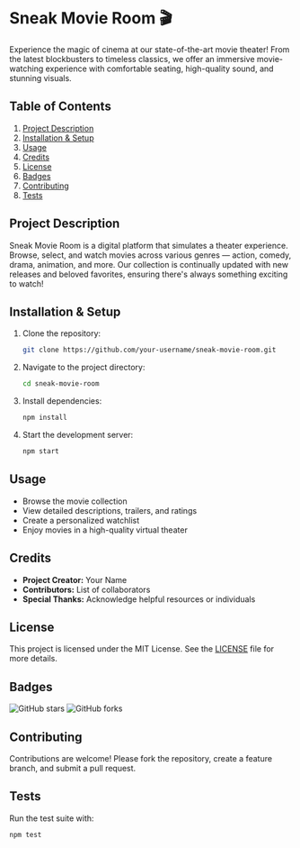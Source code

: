 # Sneak Movie Room 🎬

Experience the magic of cinema at our state-of-the-art movie theater! From the latest blockbusters to timeless classics, we offer an immersive movie-watching experience with comfortable seating, high-quality sound, and stunning visuals.

## Table of Contents
1. [Project Description](#project-description)
2. [Installation & Setup](#installation--setup)
3. [Usage](#usage)
4. [Credits](#credits)
5. [License](#license)
6. [Badges](#badges)
7. [Contributing](#contributing)
8. [Tests](#tests)

## Project Description
Sneak Movie Room is a digital platform that simulates a theater experience. Browse, select, and watch movies across various genres — action, comedy, drama, animation, and more. Our collection is continually updated with new releases and beloved favorites, ensuring there's always something exciting to watch!

## Installation & Setup
1. Clone the repository:
   ```bash
   git clone https://github.com/your-username/sneak-movie-room.git
   ```
2. Navigate to the project directory:
   ```bash
   cd sneak-movie-room
   ```
3. Install dependencies:
   ```bash
   npm install
   ```
4. Start the development server:
   ```bash
   npm start
   ```

## Usage
- Browse the movie collection
- View detailed descriptions, trailers, and ratings
- Create a personalized watchlist
- Enjoy movies in a high-quality virtual theater

## Credits
- **Project Creator:** Your Name
- **Contributors:** List of collaborators
- **Special Thanks:** Acknowledge helpful resources or individuals

## License
This project is licensed under the MIT License. See the [LICENSE](LICENSE) file for more details.

## Badges
![GitHub stars](https://github.com/DevFaith/Sneakers.git)
![GitHub forks]([https://img.shields.io/github/forks/your-username/sneak-movie-room](https://github.com/DevFaith/Sneakers.git))

## Contributing
Contributions are welcome! Please fork the repository, create a feature branch, and submit a pull request.

## Tests
Run the test suite with:
```bash
npm test
```
